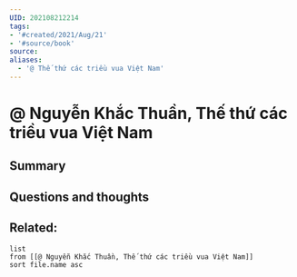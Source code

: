 ```yaml
---
UID: 202108212214
tags:
- '#created/2021/Aug/21'
- '#source/book'  
source: 
aliases:
  - '@ Thế thứ các triều vua Việt Nam'
---
```


# @ Nguyễn Khắc Thuần, Thế thứ các triều vua Việt Nam

## Summary


## Questions and thoughts


## Related:
```dataview
list
from [[@ Nguyễn Khắc Thuần, Thế thứ các triều vua Việt Nam]]
sort file.name asc
```
